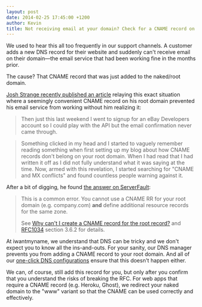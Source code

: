 ```yaml
---
layout: post
date: 2014-02-25 17:45:00 +1200
author: Kevin
title: Not receiving email at your domain? Check for a CNAME record on at the root level.
---
```


We used to hear this all too frequently in our support channels. A customer adds a new DNS record for their website and suddenly can't receive email on their domain—the email service that had been working fine in the months prior.

The cause? That CNAME record that was just added to the naked/root domain.

[Josh Strange recently published an article](http://joshstrange.com/why-its-a-bad-idea-to-put-a-cname-record-on-your-root-domain/) relaying this exact situation where a seemingly convenient CNAME record on his root domain prevented his email service from working without him realizing it:

> Then just this last weekend I went to signup for an eBay Developers account so I could play with the API but the email confirmation never came through.

<!-- this is just to break up the block quotes -->

> Something clicked in my head and I started to vaguely remember reading something when first setting up my blog about how CNAME records don't belong on your root domain. When I had read that I had written it off as I did not fully understand what it was saying at the time. Now, armed with this revelation, I started searching for "CNAME and MX conflicts" and found countless people warning against it.

After a bit of digging, he found [the answer on ServerFault](http://serverfault.com/a/91718/14374):

> This is a common error. You cannot use a CNAME RR for your root domain (e.g. company.com) **and** define additional resource records for the same zone.
> 
> See [Why can't I create a CNAME record for the root record?](https://support.dnsmadeeasy.com/index.php?/Knowledgebase/Article/View/14/0/why-cant-i-create-a-cname-record-for-the-root-record) and [RFC1034](http://www.faqs.org/rfcs/rfc1034.html) section 3.6.2 for details.

At iwantmyname, we understand that DNS can be tricky and we don't expect you to know all the ins-and-outs. For your sanity, our DNS manager prevents you from adding a CNAME record to your root domain. And all of our [one-click DNS configurations](https://iwantmyname.com/services) ensure that this doesn't happen either.

We can, of course, still add this record for you, but only after you confirm that you understand the risks of breaking the RFC. For web apps that require a CNAME record (e.g. Heroku, Ghost), we redirect your naked domain to the "www" variant so that the CNAME can be used correctly and effectively.